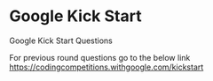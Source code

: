 # Google Kick Start
Google Kick Start Questions

For previous round questions go to the below link 
https://codingcompetitions.withgoogle.com/kickstart
